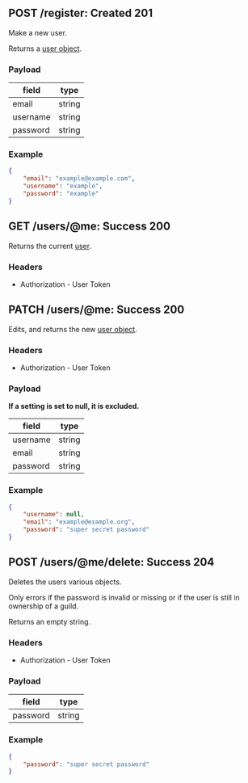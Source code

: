 ## POST /register: Created 201
Make a new user.

Returns a [user object](.../objects/user.md#user-object).

### Payload

| field     | type   |
| --------- | ------ |
| email     | string |
| username  | string |
| password  | string |

### Example

```json
{
    "email": "example@example.com",
    "username": "example",
    "password": "example"
}
```

## GET /users/@me: Success 200
Returns the current [user](.../objects/user.md#user-object).

### Headers

* Authorization - User Token

## PATCH /users/@me: Success 200
Edits, and returns the new [user object](.../objects/user.md#user-object).

### Headers

* Authorization - User Token

### Payload

**If a setting is set to null, it is excluded.**

| field    | type   |
| -------- | ------ |
| username | string |
| email    | string |
| password | string |

### Example

```json
{
    "username": null,
    "email": "example@example.org",
    "password": "super secret password"
}
```

## POST /users/@me/delete: Success 204
Deletes the users various objects.

Only errors if the password is invalid or missing or if the user is still in ownership of a guild.

Returns an empty string.

### Headers

* Authorization - User Token

### Payload

| field    | type   |
| -------- | ------ |
| password | string |

### Example

```json
{
    "password": "super secret password"
}
```